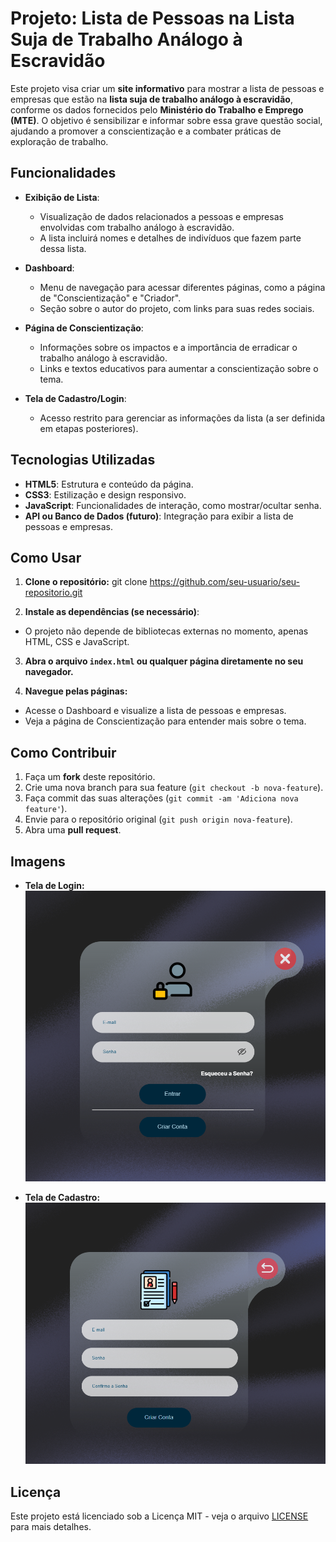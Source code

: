 # Projeto: Lista de Pessoas na Lista Suja de Trabalho Análogo à Escravidão

Este projeto visa criar um **site informativo** para mostrar a lista de pessoas e empresas que estão na **lista suja de trabalho análogo à escravidão**, conforme os dados fornecidos pelo **Ministério do Trabalho e Emprego (MTE)**. O objetivo é sensibilizar e informar sobre essa grave questão social, ajudando a promover a conscientização e a combater práticas de exploração de trabalho.

## Funcionalidades

- **Exibição de Lista**:
  - Visualização de dados relacionados a pessoas e empresas envolvidas com trabalho análogo à escravidão.
  - A lista incluirá nomes e detalhes de indivíduos que fazem parte dessa lista.
  
- **Dashboard**:
  - Menu de navegação para acessar diferentes páginas, como a página de "Conscientização" e "Criador".
  - Seção sobre o autor do projeto, com links para suas redes sociais.

- **Página de Conscientização**:
  - Informações sobre os impactos e a importância de erradicar o trabalho análogo à escravidão.
  - Links e textos educativos para aumentar a conscientização sobre o tema.

- **Tela de Cadastro/Login**:
  - Acesso restrito para gerenciar as informações da lista (a ser definida em etapas posteriores).

## Tecnologias Utilizadas

- **HTML5**: Estrutura e conteúdo da página.
- **CSS3**: Estilização e design responsivo.
- **JavaScript**: Funcionalidades de interação, como mostrar/ocultar senha.
- **API ou Banco de Dados (futuro)**: Integração para exibir a lista de pessoas e empresas.

## Como Usar

1. **Clone o repositório:**
git clone https://github.com/seu-usuario/seu-repositorio.git


2. **Instale as dependências (se necessário)**:
- O projeto não depende de bibliotecas externas no momento, apenas HTML, CSS e JavaScript.

3. **Abra o arquivo `index.html` ou qualquer página diretamente no seu navegador.**

4. **Navegue pelas páginas:**
- Acesse o Dashboard e visualize a lista de pessoas e empresas.
- Veja a página de Conscientização para entender mais sobre o tema.

## Como Contribuir

1. Faça um **fork** deste repositório.
2. Crie uma nova branch para sua feature (`git checkout -b nova-feature`).
3. Faça commit das suas alterações (`git commit -am 'Adiciona nova feature'`).
4. Envie para o repositório original (`git push origin nova-feature`).
5. Abra uma **pull request**.

## Imagens

- **Tela de Login:**
![Tela de Login](assets/imgs/login-screen.png)

- **Tela de Cadastro:**
![Tela de Cadastro](assets/imgs/cadastro-screen.png)

## Licença

Este projeto está licenciado sob a Licença MIT - veja o arquivo [LICENSE](LICENSE) para mais detalhes.
